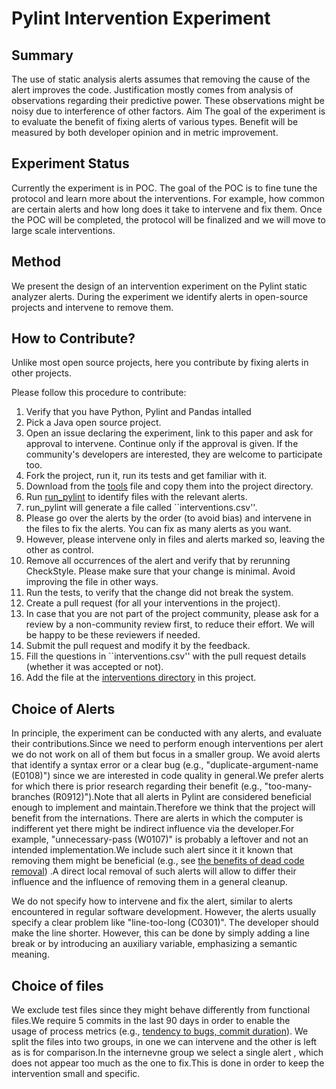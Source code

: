 # Pylint Intervention Experiment

## Summary

The use of static analysis alerts assumes that removing the cause of the alert improves the code. Justification mostly comes
from analysis of observations regarding their predictive power. These observations might be noisy due to interference of other
factors. Aim The goal of the experiment is to evaluate the benefit of fixing alerts of various types. Benefit will be measured by both developer opinion and in metric improvement.

## Experiment Status
Currently the experiment is in POC.
The goal of the POC is to fine tune the protocol and learn more about the interventions.
For example, how common are certain alerts and how long does it take to intervene and fix them.
Once the POC will be completed, the protocol will be finalized and we will move to large scale interventions.

## Method
We present the design of an intervention experiment on the Pylint static analyzer alerts. During the experiment we identify alerts in open-source projects and intervene to remove them.

## How to Contribute?

Unlike most open source projects, here you contribute by fixing alerts in other projects.

Please follow this procedure to contribute:

1. Verify that you have Python, Pylint and Pandas intalled
2. Pick a Java open source project.
3. Open an issue declaring the experiment, link to this paper and ask for approval to intervene. Continue only if the approval is given. If the community's developers are interested, they are welcome to participate too.
4. Fork the project, run it, run its tests and get familiar with it.
5. Download from the [tools](https://github.com/evidencebp/pylint-intervention/tree/main/tools) file and copy them into the project directory.
6. Run [run_pylint](https://github.com/evidencebp/pylint-intervention/blob/main/tools/run_pylint.py) to identify files with the relevant alerts.
7. run_pylint will generate a file called ``interventions.csv''.
8. Please go over the alerts by the order (to avoid bias) and intervene in the files to fix the alerts. You can fix as many alerts as you want.
9. However, please intervene only in files and alerts marked so, leaving the other as control.
10. Remove all occurrences of the alert and verify that by rerunning CheckStyle. Please make sure that your change is minimal. Avoid improving the file in other ways.
11. Run the tests, to verify that the change did not break the system.
12. Create a pull request (for all your interventions in the project).
13. In case that you are not part of the project community, please ask for a review by a non-community review first, to reduce their effort. We will be happy to be these reviewers if needed.
14. Submit the pull request and modify it by the feedback.
15. Fill the questions in ``interventions.csv'' with the pull request details (whether it was accepted or not).
16. Add the file at the [interventions directory](https://github.com/evidencebp/pylint-intervention/tree/main/interventions) in this project.

## Choice of Alerts

In principle, the experiment can be conducted with any alerts, and evaluate their contributions.Since we need to perform enough interventions per alert we do not work on all of them but focus in a smaller group.
We avoid alerts that identify a syntax error or a clear bug (e.g., "duplicate-argument-name (E0108)") since we are interested in code quality in general.We prefer alerts for which there is prior research regarding their benefit (e.g., "too-many-branches (R0912)").Note that all alerts in Pylint are considered beneficial enough to implement and maintain.Therefore we think that the project will benefit from the internations.
There are alerts in which the computer is indifferent yet there might be indirect influence via the developer.For example, "unnecessary-pass (W0107)" is probably a leftover and not an intended implementation.We include such alert since it it known that removing them might be beneficial (e.g., see [the benefits of dead code removal](https://www.cs.huji.ac.il/w~feit/papers/Refactor19PROMISE.pdf)) .A direct local removal of such alerts will allow to differ their influence and the influence of removing them in a general cleanup.

We do not specify how to intervene and fix the alert, similar to alerts encountered in regular software development.
However, the alerts usually specify a clear problem like "line-too-long (C0301)".
The developer should make the line shorter.
However, this can be done by simply adding a line break or by introducing an auxiliary variable, emphasizing a semantic meaning.

## Choice of files
We exclude test files since they might behave differently from functional files.We require 5 commits in the last 90 days in order to enable the usage of process metrics (e.g., [tendency to bugs, commit duration](https://link.springer.com/article/10.1007/s11219-021-09564-z)).
We split the files into two groups, in one we can intervene and the other is left as is for comparison.In the internevne group we select a single alert , which does not appear too much as the one to fix.This is done in order to keep the intervention small and specific.
